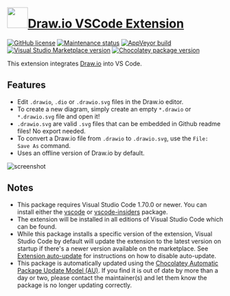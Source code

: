 # [<img src="https://cdn.jsdelivr.net/gh/dgalbraith/chocolatey-packages@ad34a1763216744b71bb9261fe8cd9927d26f34b/icons/vscode-drawio.png" width="48" height="48" />Draw.io VSCode Extension](<https://chocolatey.org/packages/vscode-drawio>)

[![GitHub license](https://img.shields.io/github/license/hediet/vscode-drawio)](https://github.com/hediet/vscode-drawio/blob/master/LICENSE.md)
[![Maintenance status](https://img.shields.io/badge/maintained%3F-yes-green.svg)](https://github.com/dgalbraith/chocolatey-packages/graphs/commit-activity)
[![AppVeyor build](https://img.shields.io/appveyor/ci/dgalbraith/chocolatey-packages)](https://ci.appveyor.com/project/dgalbraith/chocolatey-packages)
[![Visual Studio Marketplace version](https://img.shields.io/visual-studio-marketplace/v/hediot.vscode-drawio?label=Marketplace)](https://marketplace.visualstudio.com/items?itemName=hediot.vscode-drawio)
[![Chocolatey package version](https://img.shields.io/chocolatey/v/vscode-drawio?label=Chocolatey)](https://chocolatey.org/packages/vscode-drawio)

This extension integrates [Draw.io](https://app.diagrams.net/) into VS Code.

## Features

* Edit `.drawio`, `.dio` or `.drawio.svg` files in the Draw.io editor.
* To create a new diagram, simply create an empty `*.drawio` or `*.drawio.svg` file and open it!
* `.drawio.svg` are valid `.svg` files that can be embedded in Github readme files! No export needed.
* To convert a Draw.io file from `.drawio` to `.drawio.svg`, use the `File: Save As` command.
* Uses an offline version of Draw.io by default.

![screenshot](https://cdn.jsdelivr.net/gh/dgalbraith/chocolatey-packages@ad34a1763216744b71bb9261fe8cd9927d26f34b/automatic/vscode-drawio/screenshot.png)

## Notes

* This package requires Visual Studio Code 1.70.0 or newer.
  You can install either the [vscode](https://chocolatey.org/packages/vscode) or [vscode-insiders](https://chocolatey.org/packages/vscode-insiders) package.
* The extension will be installed in all editions of Visual Studio Code which can be found.
* While this package installs a specific version of the extension, Visual Studio Code by default will update the extension to the latest version on startup if there's a newer version available on the marketplace.
  See [Extension auto-update](https://code.visualstudio.com/docs/editor/extension-gallery#_extension-autoupdate) for instructions on how to disable auto-update.
* This package is automatically updated using the [Chocolatey Automatic Package Update Model (AU)](https://github.com/majkinetor/au/blob/master/README.md).
  If you find it is out of date by more than a day or two, please contact the maintainer(s) and let them know the package is no longer updating correctly.
